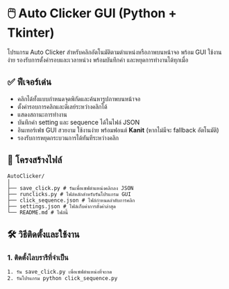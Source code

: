 # 🖱️ Auto Clicker GUI (Python + Tkinter)

โปรแกรม Auto Clicker สำหรับคลิกอัตโนมัติตามตำแหน่งหรือภาพบนหน้าจอ พร้อม GUI ใช้งานง่าย รองรับการตั้งค่ารอบและเวลาหน่วง พร้อมบันทึกค่า และหยุดการทำงานได้ทุกเมื่อ

## ✅ ฟีเจอร์เด่น
- คลิกได้ทั้งแบบกำหนดจุดพิกัดและค้นหารูปภาพบนหน้าจอ
- ตั้งค่ารอบการคลิกและดีเลย์ระหว่างคลิกได้
- แสดงสถานะการทำงาน
- บันทึกค่า setting และ sequence ได้ในไฟล์ JSON
- อินเทอร์เฟซ GUI สวยงาม ใช้งานง่าย พร้อมฟอนต์ **Kanit** (หากไม่มีจะ fallback อัตโนมัติ)
- รองรับการหยุดกระบวนการได้ทันทีระหว่างคลิก

## 📁 โครงสร้างไฟล์
```
AutoClicker/
│
├── save_click.py # รันเพื่อเซฟตำแหน่งคลิกลง JSON
├── runclicks.py # ไฟล์หลักสำหรับรันโปรแกรม GUI
├── click_sequence.json # ไฟล์กำหนดลำดับการคลิก
├── settings.json # ไฟล์เก็บค่าการตั้งค่าล่าสุด
└── README.md # ไฟล์นี้
```

## 🛠️ วิธีติดตั้งและใช้งาน
### 1. ติดตั้งไลบรารีที่จำเป็น
```bash
1. รัน save_click.py เพื่อเซฟตำแหน่งที่จะกด 
2. รันโปรแกรม python click_sequence.py
```
